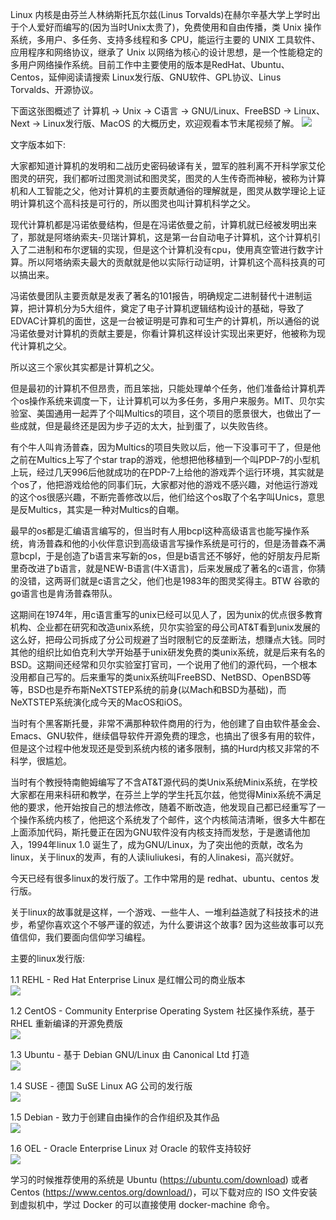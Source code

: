 Linux 内核是由芬兰人林纳斯托瓦尔兹(Linus Torvalds)在赫尔辛基大学上学时出于个人爱好而编写的(因为当时Unix太贵了)，免费使用和自由传播，类 Unix 操作系统，多用户、多任务、支持多线程和多 CPU，能运行主要的 UNIX 工具软件、应用程序和网络协议，继承了 Unix 以网络为核心的设计思想，是一个性能稳定的多用户网络操作系统。目前工作中主要使用的版本是RedHat、Ubuntu、Centos，延伸阅读请搜索 Linux发行版、GNU软件、GPL协议、Linus Torvalds、开源协议。

下面这张图概述了 计算机 -> Unix -> C语言 -> GNU/Linux、FreeBSD -> Linux、Next -> Linux发行版、MacOS 的大概历史，欢迎观看本节末尾视频了解。
![](http://processon.com/chart_image/5fcf1a277d9c0830e8e237cb.png)

文字版本如下:

大家都知道计算机的发明和二战历史密码破译有关，盟军的胜利离不开科学家艾伦图灵的研究，我们都听过图灵测试和图灵奖，图灵的人生传奇而神秘，被称为计算机和人工智能之父，他对计算机的主要贡献通俗的理解就是，图灵从数学理论上证明计算机这个高科技是可行的，所以图灵也叫计算机科学之父。

现代计算机都是冯诺依曼结构，但是在冯诺依曼之前，计算机就已经被发明出来了，那就是阿塔纳索夫-贝瑞计算机，这是第一台自动电子计算机，这个计算机引入了二进制和布尔逻辑的实现，但是这个计算机没有cpu，使用真空管进行数字计算。所以阿塔纳索夫最大的贡献就是他以实际行动证明，计算机这个高科技真的可以搞出来。

冯诺依曼团队主要贡献是发表了著名的101报告，明确规定二进制替代十进制运算，把计算机分为5大组件，奠定了电子计算机逻辑结构设计的基础，导致了EDVAC计算机的面世，这是一台被证明是可靠和可生产的计算机，所以通俗的说冯诺依曼对计算机的贡献主要是，你看计算机这样设计实现出来更好，他被称为现代计算机之父。

所以这三个家伙其实都是计算机之父。

但是最初的计算机不但昂贵，而且笨拙，只能处理单个任务，他们准备给计算机弄个os操作系统来调度一下，让计算机可以为多任务，多用户来服务。MIT、贝尔实验室、美国通用一起弄了个叫Multics的项目，这个项目的愿景很大，也做出了一些成就，但是最终还是因为步子迈的太大，扯到蛋了，以失败告终。

有个牛人叫肯汤普森，因为Multics的项目失败以后，他一下没事可干了，但是他之前在Multics上写了个star trap的游戏，他想把他移植到一个叫PDP-7的小型机上玩，经过几天996后他就成功的在PDP-7上给他的游戏弄个运行环境，其实就是个os了，他把游戏给他的同事们玩，大家都对他的游戏不感兴趣，对他运行游戏的这个os很感兴趣，不断完善修改以后，他们给这个os取了个名字叫Unics，意思是反Multics，其实是一种对Multics的自嘲。

最早的os都是汇编语言编写的，但当时有人用bcpl这种高级语言也能写操作系统，肯汤普森和他的小伙伴意识到高级语言写操作系统是可行的，但是汤普森不满意bcpl，于是创造了b语言来写新的os，但是b语言还不够好，他的好朋友丹尼斯里奇改进了b语言，就是NEW-B语言(牛X语言)，后来发展成了著名的c语言，你猜的没错，这两哥们就是c语言之父，他们也是1983年的图灵奖得主。BTW 谷歌的go语言也是肯汤普森带队。

这期间在1974年，用c语言重写的unix已经可以见人了，因为unix的优点很多教育机构、企业都在研究和改造unix系统，贝尔实验室的母公司AT&T看到unix发展的这么好，把母公司拆成了分公司规避了当时限制它的反垄断法，想赚点大钱。同时其他的组织比如伯克利大学开始基于unix研发免费的类unix系统，就是后来有名的BSD。这期间还经常和贝尔实验室打官司，一个说用了他们的源代码，一个根本没用都自己写的。后来重写的类unix系统叫FreeBSD、NetBSD、OpenBSD等等，BSD也是乔布斯NeXTSTEP系统的前身(以Mach和BSD为基础)，而NeXTSTEP系统演化成今天的MacOS和iOS。

当时有个黑客斯托曼，非常不满那种软件商用的行为，他创建了自由软件基金会、Emacs、GNU软件，继续倡导软件开源免费的理念，也搞出了很多有用的软件，但是这个过程中他发现还是受到系统内核的诸多限制，搞的Hurd内核又非常的不科学，很尴尬。

当时有个教授特南鲍姆编写了不含AT&T源代码的类Unix系统Minix系统，在学校大家都在用来科研和教学，在芬兰上学的学生托瓦尔兹，他觉得Minix系统不满足他的要求，他开始按自己的想法修改，随着不断改造，他发现自己都已经重写了一个操作系统内核了，他把这个系统发了个邮件，这个内核简洁清晰，很多大牛都在上面添加代码，斯托曼正在因为GNU软件没有内核支持而发愁，于是邀请他加入，1994年linux 1.0 诞生了，成为GNU/Linux，为了突出他的贡献，改名为linux，关于linux的发声，有的人读liuliukesi，有的人linakesi，高兴就好。

今天已经有很多linux的发行版了。工作中常用的是 redhat、ubuntu、centos 发行版。

关于linux的故事就是这样，一个游戏、一些牛人、一堆利益造就了科技技术的进步，希望你喜欢这个不够严谨的叙述，为什么要讲这个故事? 因为这些故事可以充值信仰，我们要面向信仰学习编程。


主要的linux发行版:

1.1 REHL - Red Hat Enterprise Linux 是红帽公司的商业版本  
![](https://pic1.zhimg.com/80/v2-b1f94ee89fc1b0921ba5ae78afc39f94_1440w.jpg)

1.2 CentOS - Community Enterprise Operating System 社区操作系统，基于 RHEL 重新编译的开源免费版  
![](https://pic3.zhimg.com/80/v2-5f4671f5ace7440d91a99cfefffd2dc6_1440w.jpg)

1.3 Ubuntu - 基于 Debian GNU/Linux  由 Canonical Ltd 打造  
![](https://pic2.zhimg.com/80/v2-6e9189f3b1e71f958a5120c7d5f25dcd_1440w.jpg)

1.4 SUSE - 德国 SuSE Linux AG 公司的发行版  
![](https://pic1.zhimg.com/80/v2-fe1d8107d0e8ae0f4e01b2c3efa4aeb4_1440w.jpg)

1.5 Debian - 致力于创建自由操作的合作组织及其作品  
![](https://pic4.zhimg.com/80/v2-4315498e27c1208cb80a10a3a543d5fb_1440w.jpg)

1.6 OEL - Oracle Enterprise Linux 对 Oracle 的软件支持较好  
![](https://pic1.zhimg.com/80/v2-f035ef84ef6a2db3580bbca5ee03af24_1440w.jpg)

学习的时候推荐使用的系统是 Ubuntu (https://ubuntu.com/download) 或者 Centos (https://www.centos.org/download/)，可以下载对应的 ISO 文件安装到虚拟机中，学过 Docker 的可以直接使用  docker-machine 命令。
